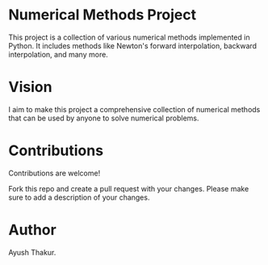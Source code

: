 # Numerical Methods Project

This project is a collection of various numerical methods implemented in Python. It includes methods like Newton's forward interpolation, backward interpolation, and many more.

# Vision

I aim to make this project a comprehensive collection of numerical methods that can be used by anyone to solve numerical problems.

# Contributions
Contributions are welcome!

Fork this repo and create a pull request with your changes. Please make sure to add a description of your changes.

# Author

Ayush Thakur.